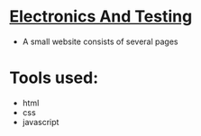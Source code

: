 # [Electronics And Testing](https://mjfcs.com/)
- A small website consists of several pages
# Tools used:
- html
- css
- javascript

